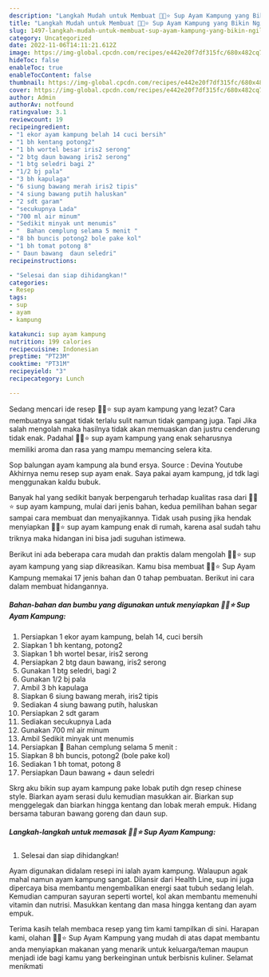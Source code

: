 ```yaml
---
description: "Langkah Mudah untuk Membuat 👩‍🍳⭐ Sup Ayam Kampung yang Bikin Ngiler, Buat Buka Puasa Sempurna"
title: "Langkah Mudah untuk Membuat 👩‍🍳⭐ Sup Ayam Kampung yang Bikin Ngiler, Buat Buka Puasa Sempurna"
slug: 1497-langkah-mudah-untuk-membuat-sup-ayam-kampung-yang-bikin-ngiler-buat-buka-puasa-sempurna
category: Uncategorized
date: 2022-11-06T14:11:21.612Z
image: https://img-global.cpcdn.com/recipes/e442e20f7df315fc/680x482cq70/sup-ayam-kampung-foto-resep-utama.jpg
hideToc: false
enableToc: true
enableTocContent: false
thumbnail: https://img-global.cpcdn.com/recipes/e442e20f7df315fc/680x482cq70/sup-ayam-kampung-foto-resep-utama.jpg
cover: https://img-global.cpcdn.com/recipes/e442e20f7df315fc/680x482cq70/sup-ayam-kampung-foto-resep-utama.jpg
author: Admin
authorAv: notfound
ratingvalue: 3.1
reviewcount: 19
recipeingredient:
- "1 ekor ayam kampung belah 14 cuci bersih"
- "1 bh kentang potong2"
- "1 bh wortel besar iris2 serong"
- "2 btg daun bawang iris2 serong"
- "1 btg seledri bagi 2"
- "1/2 bj pala"
- "3 bh kapulaga"
- "6 siung bawang merah iris2 tipis"
- "4 siung bawang putih haluskan"
- "2 sdt garam"
- "secukupnya Lada"
- "700 ml air minum"
- "Sedikit minyak unt menumis"
- "  Bahan cemplung selama 5 menit "
- "8 bh buncis potong2 bole pake kol"
- "1 bh tomat potong 8"
- " Daun bawang  daun seledri"
recipeinstructions:

- "Selesai dan siap dihidangkan!"
categories:
- Resep
tags:
- sup
- ayam
- kampung

katakunci: sup ayam kampung 
nutrition: 199 calories
recipecuisine: Indonesian
preptime: "PT23M"
cooktime: "PT31M"
recipeyield: "3"
recipecategory: Lunch

---
```



Sedang mencari ide resep 👩‍🍳⭐ sup ayam kampung yang lezat? Cara membuatnya sangat tidak terlalu sulit namun tidak gampang juga. Tapi Jika salah mengolah maka hasilnya tidak akan memuaskan dan justru cenderung tidak enak. Padahal 👩‍🍳⭐ sup ayam kampung yang enak seharusnya memiliki aroma dan rasa yang mampu memancing selera kita.


Sop balungan ayam kampung ala bund ersya. Source : Devina Youtube Akhirnya nemu resep sup ayam enak. Saya pakai ayam kampung, jd tdk lagi menggunakan kaldu bubuk.

Banyak hal yang sedikit banyak berpengaruh terhadap kualitas rasa dari 👩‍🍳⭐ sup ayam kampung, mulai dari jenis bahan, kedua pemilihan bahan segar sampai cara membuat dan menyajikannya. Tidak usah pusing jika hendak menyiapkan 👩‍🍳⭐ sup ayam kampung enak di rumah, karena asal sudah tahu triknya maka hidangan ini bisa jadi suguhan istimewa.


Berikut ini ada beberapa cara mudah dan praktis dalam mengolah 👩‍🍳⭐ sup ayam kampung yang siap dikreasikan. Kamu bisa membuat 👩‍🍳⭐ Sup Ayam Kampung memakai 17 jenis bahan dan 0 tahap pembuatan. Berikut ini cara dalam membuat hidangannya.

<!--inarticleads1-->

##### Bahan-bahan dan bumbu yang digunakan untuk menyiapkan 👩‍🍳⭐ Sup Ayam Kampung:

1. Persiapkan 1 ekor ayam kampung, belah 14, cuci bersih
1. Siapkan 1 bh kentang, potong2
1. Siapkan 1 bh wortel besar, iris2 serong
1. Persiapkan 2 btg daun bawang, iris2 serong
1. Gunakan 1 btg seledri, bagi 2
1. Gunakan 1/2 bj pala
1. Ambil 3 bh kapulaga
1. Siapkan 6 siung bawang merah, iris2 tipis
1. Sediakan 4 siung bawang putih, haluskan
1. Persiapkan 2 sdt garam
1. Sediakan secukupnya Lada
1. Gunakan 700 ml air minum
1. Ambil Sedikit minyak unt menumis
1. Persiapkan  🎀 Bahan cemplung selama 5 menit :
1. Siapkan 8 bh buncis, potong2 (bole pake kol)
1. Sediakan 1 bh tomat, potong 8
1. Persiapkan  Daun bawang + daun seledri


Skrg aku bikin sup ayam kampung pake lobak putih dgn resep chinese style. Biarkan ayam serasi dulu kemudian masukkan air. Biarkan sup menggelegak dan biarkan hingga kentang dan lobak merah empuk. Hidang bersama taburan bawang goreng dan daun sup. 

<!--inarticleads2-->

##### Langkah-langkah untuk memasak 👩‍🍳⭐ Sup Ayam Kampung:


1. Selesai dan siap dihidangkan!

Ayam digunakan didalam resepi ini ialah ayam kampung. Walaupun agak mahal namun ayam kampung sangat. Dilansir dari Health Line, sup ini juga dipercaya bisa membantu mengembalikan energi saat tubuh sedang lelah. Kemudian campuran sayuran seperti wortel, kol akan membantu memenuhi vitamin dan nutrisi. Masukkan kentang dan masa hingga kentang dan ayam empuk. 

Terima kasih telah membaca resep yang tim kami tampilkan di sini. Harapan kami, olahan 👩‍🍳⭐ Sup Ayam Kampung yang mudah di atas dapat membantu anda menyiapkan makanan yang menarik untuk keluarga/teman maupun menjadi ide bagi kamu yang berkeinginan untuk berbisnis kuliner. Selamat menikmati
